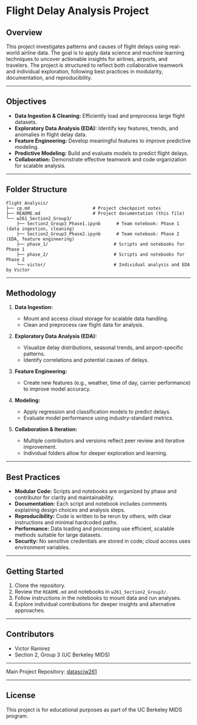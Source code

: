# Flight Delay Analysis Project

## Overview

This project investigates patterns and causes of flight delays using real-world airline data. The goal is to apply data science and machine learning techniques to uncover actionable insights for airlines, airports, and travelers. The project is structured to reflect both collaborative teamwork and individual exploration, following best practices in modularity, documentation, and reproducibility.

---

## Objectives

- **Data Ingestion & Cleaning:** Efficiently load and preprocess large flight datasets.
- **Exploratory Data Analysis (EDA):** Identify key features, trends, and anomalies in flight delay data.
- **Feature Engineering:** Develop meaningful features to improve predictive modeling.
- **Predictive Modeling:** Build and evaluate models to predict flight delays.
- **Collaboration:** Demonstrate effective teamwork and code organization for scalable analysis.

---

## Folder Structure

```
Flight Analysis/
├── cp.md                        # Project checkpoint notes
├── README.md                    # Project documentation (this file)
└── w261_Section2_Group3/
    ├── Section2_Group3_Phase1.ipynb      # Team notebook: Phase 1 (data ingestion, cleaning)
    ├── Section2_Group3_Phase2.ipynb      # Team notebook: Phase 2 (EDA, feature engineering)
    ├── phase_1/                         # Scripts and notebooks for Phase 1
    ├── phase_2/                         # Scripts and notebooks for Phase 2
    └── victor/                          # Individual analysis and EDA by Victor
```

---

## Methodology

1. **Data Ingestion:**  
   - Mount and access cloud storage for scalable data handling.
   - Clean and preprocess raw flight data for analysis.

2. **Exploratory Data Analysis (EDA):**  
   - Visualize delay distributions, seasonal trends, and airport-specific patterns.
   - Identify correlations and potential causes of delays.

3. **Feature Engineering:**  
   - Create new features (e.g., weather, time of day, carrier performance) to improve model accuracy.

4. **Modeling:**  
   - Apply regression and classification models to predict delays.
   - Evaluate model performance using industry-standard metrics.

5. **Collaboration & Iteration:**  
   - Multiple contributors and versions reflect peer review and iterative improvement.
   - Individual folders allow for deeper exploration and learning.

---

## Best Practices

- **Modular Code:** Scripts and notebooks are organized by phase and contributor for clarity and maintainability.
- **Documentation:** Each script and notebook includes comments explaining design choices and analysis steps.
- **Reproducibility:** Code is written to be rerun by others, with clear instructions and minimal hardcoded paths.
- **Performance:** Data loading and processing use efficient, scalable methods suitable for large datasets.
- **Security:** No sensitive credentials are stored in code; cloud access uses environment variables.

---

## Getting Started

1. Clone the repository.
2. Review the `README.md` and notebooks in `w261_Section2_Group3/`.
3. Follow instructions in the notebooks to mount data and run analyses.
4. Explore individual contributions for deeper insights and alternative approaches.

---

## Contributors

- Victor Ramirez
- Section 2, Group 3 (UC Berkeley MIDS)

---

Main Project Repository: [datasciw261](https://github.com/vhr1975/datasciw261)

---

## License

This project is for educational purposes as part of the UC Berkeley MIDS program.
